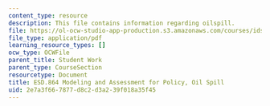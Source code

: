 ```yaml
---
content_type: resource
description: This file contains information regarding oilspill.
file: https://ol-ocw-studio-app-production.s3.amazonaws.com/courses/ids-410j-modeling-and-assessment-for-policy-spring-2013/2e7a3f667877d8c2d3a239f018a35f45_MITESD_864S13_OilSpill.pdf
file_type: application/pdf
learning_resource_types: []
ocw_type: OCWFile
parent_title: Student Work
parent_type: CourseSection
resourcetype: Document
title: ESD.864 Modeling and Assessment for Policy, Oil Spill
uid: 2e7a3f66-7877-d8c2-d3a2-39f018a35f45
---
```

